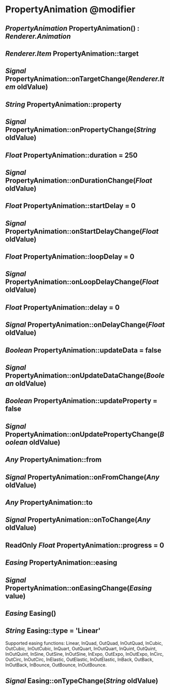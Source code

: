 PropertyAnimation @modifier
===========================

*PropertyAnimation* PropertyAnimation() : *Renderer.Animation*
--------------------------------------------------------------

*Renderer.Item* PropertyAnimation::target
-----------------------------------------

## *Signal* PropertyAnimation::onTargetChange(*Renderer.Item* oldValue)

*String* PropertyAnimation::property
------------------------------------

## *Signal* PropertyAnimation::onPropertyChange(*String* oldValue)

*Float* PropertyAnimation::duration = 250
-----------------------------------------

## *Signal* PropertyAnimation::onDurationChange(*Float* oldValue)

*Float* PropertyAnimation::startDelay = 0
-----------------------------------------

## *Signal* PropertyAnimation::onStartDelayChange(*Float* oldValue)

*Float* PropertyAnimation::loopDelay = 0
----------------------------------------

## *Signal* PropertyAnimation::onLoopDelayChange(*Float* oldValue)

*Float* PropertyAnimation::delay = 0
------------------------------------

## *Signal* PropertyAnimation::onDelayChange(*Float* oldValue)

*Boolean* PropertyAnimation::updateData = false
-----------------------------------------------

## *Signal* PropertyAnimation::onUpdateDataChange(*Boolean* oldValue)

*Boolean* PropertyAnimation::updateProperty = false
---------------------------------------------------

## *Signal* PropertyAnimation::onUpdatePropertyChange(*Boolean* oldValue)

*Any* PropertyAnimation::from
-----------------------------

## *Signal* PropertyAnimation::onFromChange(*Any* oldValue)

*Any* PropertyAnimation::to
---------------------------

## *Signal* PropertyAnimation::onToChange(*Any* oldValue)

ReadOnly *Float* PropertyAnimation::progress = 0
------------------------------------------------

*Easing* PropertyAnimation::easing
----------------------------------

## *Signal* PropertyAnimation::onEasingChange(*Easing* value)

*Easing* Easing()
-----------------

*String* Easing::type = 'Linear'
--------------------------------

Supported easing functions:
Linear, InQuad, OutQuad, InOutQuad, InCubic, OutCubic,
InOutCubic, InQuart, OutQuart, InOutQuart, InQuint, OutQuint,
InOutQuint, InSine, OutSine, InOutSine, InExpo, OutExpo,
InOutExpo, InCirc, OutCirc, InOutCirc, InElastic, OutElastic,
InOutElastic, InBack, OutBack, InOutBack, InBounce, OutBounce,
InOutBounce.

## *Signal* Easing::onTypeChange(*String* oldValue)

